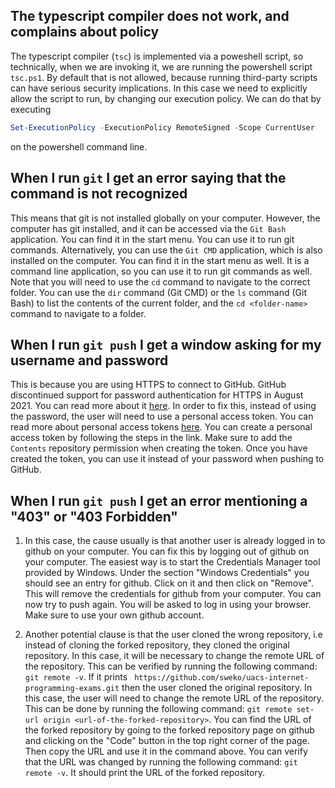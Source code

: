 ## The typescript compiler does not work, and complains about policy

The typescript compiler (`tsc`) is implemented via a poweshell script, so technically, when we are invoking it, we are running the powershell script `tsc.ps1`. By default that is not allowed, because running third-party scripts can have serious security implications. In this case we need to explicitly allow the script to run, by changing our execution policy. We can do that by executing

```powershell
Set-ExecutionPolicy -ExecutionPolicy RemoteSigned -Scope CurrentUser
```

on the powershell command line.

## When I run `git` I get an error saying that the command is not recognized

This means that git is not installed globally on your computer. However, the computer has git installed, and it can be accessed via the `Git Bash` application. You can find it in the start menu. You can use it to run git commands. Alternatively, you can use the `Git CMD` application, which is also installed on the computer. You can find it in the start menu as well. It is a command line application, so you can use it to run git commands as well. Note that you will need to use the `cd` command to navigate to the correct folder. You can use the `dir` command (Git CMD) or the `ls` command (Git Bash) to list the contents of the current folder, and the `cd <folder-name>` command to navigate to a folder.

## When I run `git push` I get a window asking for my username and password

This is because you are using HTTPS to connect to GitHub. GitHub discontinued support for password authentication for HTTPS in August 2021. You can read more about it [here](https://github.blog/2020-12-15-token-authentication-requirements-for-git-operations/). In order to fix this, instead of using the password, the user will need to use a personal access token. You can read more about personal access tokens [here](https://docs.github.com/en/authentication/keeping-your-account-and-data-secure/managing-your-personal-access-tokens#creating-a-fine-grained-personal-access-token). You can create a personal access token by following the steps in the link. Make sure to add the `Contents` repository permission when creating the token. Once you have created the token, you can use it instead of your password when pushing to GitHub.

## When I run `git push` I get an error mentioning a "403" or "403 Forbidden"

1. In this case, the cause usually is that another user is already logged in to github on your computer. You can fix this by logging out of github on your computer. The easiest way is to start the Credentials Manager tool provided by Windows. Under the section "Windows Credentials" you should see an entry for github. Click on it and then click on "Remove". This will remove the credentials for github from your computer. You can now try to push again. You will be asked to log in using your browser. Make sure to use your own github account.

2. Another potential clause is that the user cloned the wrong repository, i.e instead of cloning the forked repository, they cloned the original repository. In this case, it will be necessary to change the remote URL of the repository. This can be verified by running the following command: `git remote -v`. If it prints ` https://github.com/sweko/uacs-internet-programming-exams.git` then the user cloned the original repository. In this case, the user will need to change the remote URL of the repository.  
This can be done by running the following command: `git remote set-url origin <url-of-the-forked-repository>`. You can find the URL of the forked repository by going to the forked repository page on github and clicking on the "Code" button in the top right corner of the page. Then copy the URL and use it in the command above. You can verify that the URL was changed by running the following command: `git remote -v`. It should print the URL of the forked repository.